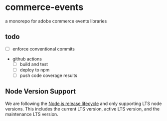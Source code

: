 # commerce-events

a monorepo for adobe commerce events libraries

## todo

-   [ ] enforce conventional commits
-   github actions
    - [ ] build and test
    - [ ] deploy to npm
    - [ ] push code coverage results
    
## Node Version Support

We are following the [Node.js release lifecycle](https://nodejs.org/en/about/releases/) and only supporting LTS node versions. This includes the current LTS version, active LTS version, and the maintenance LTS version.
